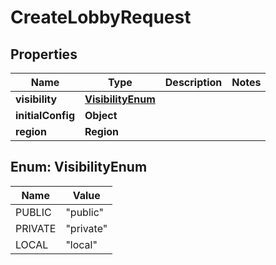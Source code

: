 

# CreateLobbyRequest


## Properties

| Name | Type | Description | Notes |
|------------ | ------------- | ------------- | -------------|
|**visibility** | [**VisibilityEnum**](#VisibilityEnum) |  |  |
|**initialConfig** | **Object** |  |  |
|**region** | **Region** |  |  |



## Enum: VisibilityEnum

| Name | Value |
|---- | -----|
| PUBLIC | &quot;public&quot; |
| PRIVATE | &quot;private&quot; |
| LOCAL | &quot;local&quot; |



